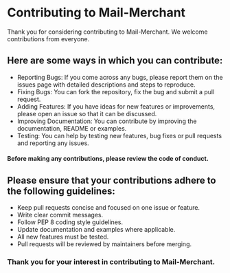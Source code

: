 # Contributing to Mail-Merchant

Thank you for considering contributing to Mail-Merchant. We welcome contributions from everyone.

## Here are some ways in which you can contribute:

- Reporting Bugs: If you come across any bugs, please report them on the issues page with detailed descriptions and steps to reproduce.
- Fixing Bugs: You can fork the repository, fix the bug and submit a pull request.
- Adding Features: If you have ideas for new features or improvements, please open an issue so that it can be discussed.
- Improving Documentation: You can contribute by improving the documentation, README or examples.
- Testing: You can help by testing new features, bug fixes or pull requests and reporting any issues.
#### Before making any contributions, please review the code of conduct.

## Please ensure that your contributions adhere to the following guidelines:

- Keep pull requests concise and focused on one issue or feature.
- Write clear commit messages.
- Follow PEP 8 coding style guidelines.
- Update documentation and examples where applicable.
- All new features must be tested.
- Pull requests will be reviewed by maintainers before merging.
### Thank you for your interest in contributing to Mail-Merchant.
